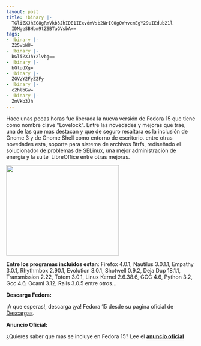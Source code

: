 ```yaml
---
layout: post
title: !binary |-
  TGliZXJhZG8gRmVkb3JhIDE1IExvdmVsb2NrIC0gQWhvcmEgY29uIEdub21l
  IDMgeSBHbm9tZSBTaGVsbA==
tags:
- !binary |-
  Z25vbWU=
- !binary |-
  bGliZXJhY2lvbg==
- !binary |-
  bGludXg=
- !binary |-
  ZGVzY2FyZ2Fy
- !binary |-
  c2hlbGw=
- !binary |-
  ZmVkb3Jh
---
```

Hace unas pocas horas fue liberada la nueva versión de Fedora 15 que tiene como nombre clave "Lovelock". Entre las novedades y mejoras que trae, una de las que mas destacan y que de seguro resaltara es la inclusión de Gnome 3 y de Gnome Shell como entorno de escritorio. entre otras novedades esta, soporte para sistema de archivos Btrfs, rediseñado el solucionador de problemas de SELinux, una mejor administración de energía y la suite  LibreOffice entre otras mejoras.

<a href="http://blog.jam.net.ve/imagenes/uploads/2011/05/fedora15Gnome3.png"><img class="aligncenter size-medium wp-image-807" title="fedora15Gnome3" src="http://blog.jam.net.ve/imagenes/uploads/2011/05/fedora15Gnome3-300x240.png" alt="" width="300" height="240" /></a>

<strong>Entre los programas incluidos estan</strong>: Firefox 4.0.1, Nautilus 3.0.1.1, Empathy 3.0.1, Rhythmbox 2.90.1, Evolution 3.0.1, Shotwell 0.9.2, Deja Dup 18.1.1, Transmission 2.22, Totem 3.0.1, Linux Kernel 2.6.38.6, GCC 4.6, Python 3.2, Gcc 4.6, Ocaml 3.12, Rails 3.0.5 entre otros...

<strong>Descarga Fedora:</strong>

¡A que esperas!, descarga ¡ya! Fedora 15 desde su pagina oficial de <a href="http://fedoraproject.org/es/get-fedora-options" target="_blank">Descargas</a>.

<strong>Anuncio Oficial:</strong>

¿Quieres saber que mas se incluye en Fedora 15? Lee el <strong><a href="http://fedoraproject.org/wiki/Fedora_15_announcement" target="_blank">anuncio oficial</a></strong>

